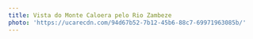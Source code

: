 ```yaml
---
title: Vista do Monte Caloera pelo Rio Zambeze
photo: 'https://ucarecdn.com/94d67b52-7b12-45b6-88c7-69971963085b/'
---
```


